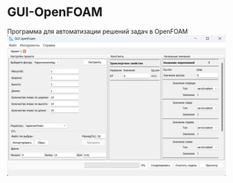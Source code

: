# GUI-OpenFOAM
Программа для автоматизации решений задач в OpenFOAM
![prog](https://github.com/vengmax/GUI-OpenFOAM/blob/main/icons/prog.png?raw=true "Главное меню")
